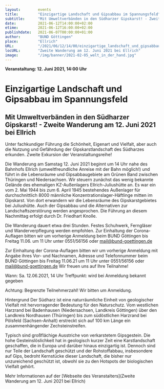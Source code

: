 ```yaml
---
layout:        events
title:         "Einzigartige Landschaft und Gipsabbau im Spannungsfeld"
subtitle:      "Mit Umweltverbänden in den Südharzer Gipskarst! - Zweite Wanderung am 12. Juni 2021 bei Ellrich"
date:          2021-06-12T14:00:00+02:00
etime:         2021-06-12T16:00:00+02:00
publishdate:   2021-06-07T00:00:00+01:00
author:        "BUND Göttingen"
place:         "Ellrich"
URL:           "/2021/06/12/14/00/einzigartige_landschaft_und_gipsabbau_im_spannungsfeld"
locURL:        "Zweite Wanderung am 12. Juni 2021 bei Ellrich"
image:         "/img/banner/2021-02-05_welt_in_der_hand.jpg"
---
```


**Veranstaltung: 12. Juni 2021, 14:00 Uhr**

Einzigartige Landschaft und Gipsabbau im Spannungsfeld
===========

Mit Umweltverbänden in den Südharzer Gipskarst! - Zweite Wanderung am 12. Juni 2021 bei Ellrich
-----------
 Unter fachkundiger Führung die Schönheit, Eigenart und Vielfalt, aber auch die Nutzung und Gefährdung der Gipskarstlandschaft des Südharzes erkunden. Zweite Exkursion der Veranstaltungsreihe!

Die Wanderung am Samstag 12. Juni 2021 beginnt um 14 Uhr nahe des Bahnhofs Ellrich (umweltfreundliche Anreise mit der Bahn möglich!) und führt in die Lebensräume und Gipsabbaugebiete am Grünen Band zwischen Thüringen und Niedersachsen. Wir steuern zunächst das wenig bekannte Gelände des ehemaligen KZ-Außenlagers Ellrich-Juliushütte an. Es war ein vom 2. Mai 1944 bis zum 6. April 1945 bestehendes Außenlager für durchschnittlich 8000 männliche Konzentrationslager-Häftlinge mitten im Gipskarst. Von dort erwandern wir die Lebensräume des Gipskarstgebietes bei Juliushütte. Auch der Gipsabbau und die Alternativen zur Landschaftszerstörung werden angesprochen. Die Führung an diesem Nachmittag erfolgt durch Dr. Friedhart Knolle.

Die Wanderung dauert etwa drei Stunden. Festes Schuhwerk, Ferngläser und Wanderverpflegung werden empfohlen. Zur Einhaltung der Corona-Auflagen bitten wir um vorherige Anmeldung beim BUND Göttingen bis Freitag 11.06. um 11 Uhr unter 0551/56156 oder mail@bund-goettingen.de


Zur Einhaltung der Corona-Auflagen bitten wir um vorherige Anmeldung mit Angabe
ihres Vor- und Nachnamen, Adresse und Telefonnummer beim BUND Göttingen
bis Freitag 11.06.21 um 11 Uhr unter 0551/56156 oder mail@bund-goettingen.de
Wir freuen uns auf Ihre Teilnahme!


Wann: Sa. 12.06.2021, 14 Uhr
Treffpunkt: wird bei Anmeldung bekannt gegeben


Achtung: Begrenzte Teilnehmerzahl! Wir bitten um Anmeldung.



Hintergrund
Der Südharz ist eine naturräumliche Einheit von geologischer Vielfalt mit hervorragender Bedeutung für den Naturschutz. Vom westlichen Harzrand bei Badenhausen (Niedersachsen, Landkreis Göttingen) über den Landkreis Nordhausen (Thüringen) bis zum südöstlichen Harzrand bei Pölsfeld (Sachsen-Anhalt) erstreckt sich auf 100 km Länge ein zusammenhängender Zechsteinstreifen.

Typisch sind großflächige Ausstriche von verkarstetem Gipsgestein. Die hohe Gesteinslöslichkeit hat in geologisch kurzer Zeit eine Karstlandschaft geschaffen, die in Europa und darüber hinaus einzigartig ist. Dennoch sind nur Teile der Landschaft geschützt und der Rohstoffabbau, insbesondere auf Gips, bedroht Kernstücke dieser Landschaft, die bisher nur unzureichend geschützt ist, obwohl sie zu den Hotspots der biologischen Vielfalt gehört.


Mehr Informationen auf der [Webseite des Veranstalters](Zweite Wanderung am 12. Juni 2021 bei Ellrich)

